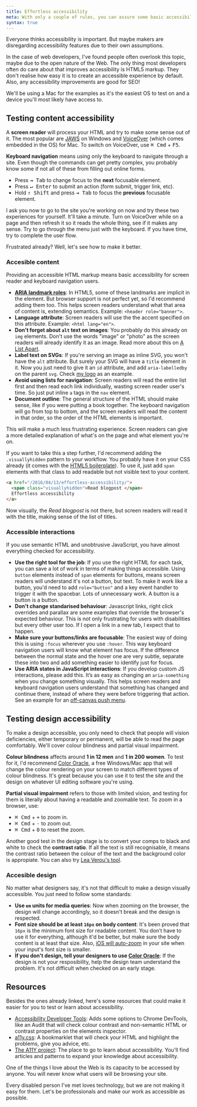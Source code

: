 ```yaml
---
title: Effortless accessibility
meta: With only a couple of rules, you can assure some basic accessibility.
syntax: true
---
```


Everyone thinks accessibility is important. But maybe makers are disregarding accessibility features due to their own assumptions.

In the case of web developers, I've found people often overlook this topic, maybe due to the open nature of the Web. The only thing most developers often do care about that improves accessibility is HTML5 markup. They don't realise how easy it is to create an accessible experience by default. Also, any accessibility improvements are good for SEO! 

We'll be using a Mac for the examples as it's the easiest OS to test on and a device you'll most likely have access to.

## Testing content accessibility

A **screen reader** will process your HTML and try to make some sense out of it. The most popular are [JAWS](http://www.freedomscientific.com/Products/Blindness/JAWS) on Windows and [VoiceOver](http://www.apple.com/accessibility/osx/voiceover/) (which comes embedded in the OS) for Mac. To switch on VoiceOver, use <kbd>&#8984; Cmd</kbd> + <kbd>F5</kbd>.

**Keyboard navigation** means using only the keyboard to navigate through a site. Even though the commands can get pretty complex, you probably know some if not all of these from filling out online forms.

- Press <kbd>&#8677; Tab</kbd> to change focus to the **next** focusable element.
- Press <kbd>&crarr; Enter</kbd> to submit an action (form submit, trigger link, etc).
- Hold <kbd>&uArr; Shift</kbd> and press <kbd>&#8677; Tab</kbd> to focus the **previous** focusable element.

I ask you now to go to the site you're working on now and try these two experiences for yourself. It'll take a minute. Turn on VoiceOver while on a page and then refresh it so it reads the whole thing, see if it makes any sense. Try to go through the menu just with the keyboard. If you have time, try to complete the user flow. 

Frustrated already? Well, let's see how to make it better.


### Accesible content

Providing an accessible HTML markup means basic accessibility for screen reader and keyboard navigation users.

- **[ARIA landmark roles](http://alistapart.com/column/wai-finding-with-aria-landmark-roles)**: In HTML5, some of these landmarks are implicit in the element. But browser support is not perfect yet, so I'd recommend adding them too. This helps screen readers understand what that area of content is, extending semantics. Example: `<header role="banner">`. 
- **Language attribute**: Screen readers will use the the accent specified on this attribute. Example: `<html lang="en">`.
- **Don't forget about `alt` text on images**: You probably do this already on `img` elements. Don't use the words "image" or "photo" as the screen readers will already identify it as an image. Read more about this on [A List Apart](http://alistapart.com/blog/post/on-alt-text).
- **Label text on SVGs**: If you're serving an image as inline SVG, you won't have the `alt` attribute. But surely your SVG will have a `title` element in it. Now you just need to give it an `id` attribute, and add `aria-labelledby` on the parent `svg`. Check [my logo](https://github.com/jaicab/jaicab.github.io/blob/master/images/logo.svg?short_path=49c7b03) as an example.
- **Avoid using lists for navigation**: Screen readers will read the entire list first and then read each link individually, wasting screen reader user's time. So just put inline `a` tags in the `nav` element.
- **Document outline**: The general structure of the HTML should make sense, like if you were putting a book together. The keyboard navigation will go from top to bottom, and the screen readers will read the content in that order, so the order of the HTML elements is important.

This will make a much less frustrating experience. Screen readers can give a more detailed explanation of what's on the page and what element you're on. 

If you want to take this a step further, I'd recommend adding the `.visuallyhidden` pattern to your workflow. You probably have it on your CSS already (it comes with the [HTML5 boilerplate](https://github.com/h5bp/html5-boilerplate/blob/master/src/css/main.css#L124)). To use it, just add `span` elements with that class to add readable but not visible text to your content. 

```html
<a href="/2016/04/13/effortless-accessibility/">
  <span class="visuallyhidden">Read blogpost </span>
  Effortless accessibility
</a>
```

Now visually, the _Read blogpost_ is not there, but screen readers will read it with the title, making sense of the list of titles.


### Accessible interactions

If you use semantic HTML and unobtrusive JavaScript, you have almost everything checked for accessibility.

- **Use the right tool for the job**: If you use the right HTML for each task, you can save a lot of work in terms of making things accessible. Using `button` elements instead of `span` elements for buttons, means screen readers will understand it's not a button, but text. To make it work like a button, you'd need to add `role="button"` and a key event handler to trigger it with the spacebar. Lots of unnecessary work. A button is a button is a button.
- **Don't change standarised behaviour**: Javascript links, right click overrides and parallax are some examples that override the browser's expected behaviour. This is not only frustrating for users with disabilities but every other user too. If I open a link in a new tab, I expect that to happen. 
- **Make sure your buttons/links are focusable**: The easiest way of doing this is using `:focus` wherever you use `:hover`. This way keyboard navigation users will know what element has focus. If the difference between the normal state and the hover one are very subtle, separate these into two and add something easier to identify just for focus.
- **Use ARIA states in JavaScript interactions**: If you develop custom JS interactions, please add this. It’s as easy as changing an `aria-something` when you change something visually. This helps screen readers and keyboard navigation users understand that something has changed and continue there, instead of where they were before triggering that action. See an example for an [off-canvas push menu](http://codepen.io/grayghostvisuals/pen/IkmGF). 


## Testing design accessibility

To make a design accessible, you only need to check that people will vision deficiencies, either temporary or permanent, will be able to read the page comfortably. We'll cover colour blindness and partial visual impairment.

**Colour blindness** affects around **1 in 12 men** and **1 in 200 women**. To test for it, I'd recommend [Color Oracle](http://colororacle.org/), a free Windows/Mac app that will change the colour rendering on your screen to match different types of colour blindness. It's great because you can use it to test the site and the design on whatever UI editing software you're using.

**Partial visual impairment** refers to those with limited vision, and testing for them is literally about having a readable and zoomable text. To zoom in a browser, use:

- <kbd>&#8984; Cmd</kbd> + <kbd>+</kbd> to zoom in.
- <kbd>&#8984; Cmd</kbd> + <kbd>-</kbd> to zoom out.
- <kbd>&#8984; Cmd</kbd> + <kbd>0</kbd> to reset the zoom.

Another good test in the design stage is to convert your comps to black and white to check the **contrast ratio**. If all the text is still recognisable, it means the contrast ratio between the colour of the text and the background color is appropiate. You can also try [Lea Verou's tool](http://leaverou.github.io/contrast-ratio/).


### Accesible design
No matter what designers say, it's not that difficult to make a design visually accessible. You just need to follow some standards:

- **Use `em` units for media queries**: Now when zooming on the browser, the design will change accordingly, so it doesn't break and the design is respected.
- **Font size should be at least `16px` on body content**: It's been proved that `16px` is the minimum font size for readable content. You don't have to use it for everything, although it'd be better, but make sure the body content is at least that size. Also, [iOS will auto-zoom](http://stackoverflow.com/questions/2989263/disable-auto-zoom-in-input-text-tag-safari-on-iphone) in your site when your input's font size is smaller.
- **If you don't design, tell your designers to use [Color Oracle](http://colororacle.org/)**: If the design is not your resposibility, help the design team understand the problem. It's not difficult when checked on an early stage.


## Resources

Besides the ones already linked, here's some resources that could make it easier for you to test or learn about accessibility.

- [Accessibility Developer Tools](https://chrome.google.com/webstore/detail/accessibility-developer-t/fpkknkljclfencbdbgkenhalefipecmb): Adds some options to Chrome DevTools, like an Audit that will check colour contrast and non-semantic HTML or contrast properties on the elements inspector.
- [a11y.css](https://ffoodd.github.io/a11y.css/): A bookmarklet that will check your HTML and highlight the problems, give you advice, etc.
- [The A11Y project](http://a11yproject.com/): The place to go to learn about accessibility. You'll find articles and patterns to expand your knowledge about accessibility.


One of the things I love about the Web is its capacity to be accessed by anyone. You will never know what users will be browsing your site. 

Every disabled person I've met loves technology, but we are not making it easy for them. Let's be professionals and make our work as accessible as possible.

